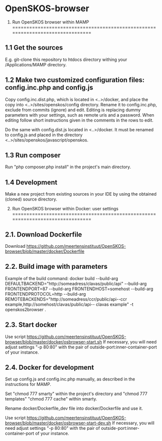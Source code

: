 # OpenSKOS-browser
1. Run OpenSKOS browser within MAMP
===============================================================================

1.1 Get the sources
-------------------------------------------------------------------------------
E.g. git-clone this repository to htdocs directory withing your /Applications/MAMP directory. 

1.2  Make two customized configuration files: config.inc.php and config.js
-------------------------------------------------------------------------------
Copy config.inc.dist.php, which is located in <..>/docker, and place the copy into <..>/sites/openskos/config directory.
Rename it to config.inc.php, exclude from commits (ignore) and edit. Editing is replacing dummy parameters with your settings, 
such as remote uris and a password. When editing follow short instructions given in the comments in the rows to edit.

Do the same with config.dist.js located in <..>/docker. It must be renamed to config.js and 
placed in the directory <..>/sites/openskos/javascript/openskos.

1.3 Run composer
-------------------------------------------------------------------------------
Run "php composer.php install" in the project's main directory.

1.4 Development
-------------------------------------------------------------------------------
Make a new project from existing sources in your IDE by using the obtained (cloned) source directory.



2. Run OpenSKOS browser within Docker: user settings
===============================================================================

2.1. Download Dockerfile 
-------------------------------------------------------------------------------------------
Download https://github.com/meertensinstituut/OpenSKOS-browser/blob/master/docker/Dockerfile

2.2. Build  image with parameters
---------------------------------------------------------------------------------------------
Example of the build command:
docker build --build-arg DEFAULTBACKEND="http://someadress/clavas/public/api" --build-arg FRONTENDPORT=87 --build-arg FRONTENDHOST=somehost --build-arg FRONTENDPROTOCOL=http --build-arg REMOTEBACKENDS="http://someadress/ccr/public/api--ccr example,http://somehost/clavas/public/api-- clavas example" -t openskos2browser .


2.3. Start docker 
---------------------------------------------------------------------------------------------
Use script https://github.com/meertensinstituut/OpenSKOS-browser/blob/master/docker/osbrowser-start.sh
If necessary, you will need adjust settings "-p 80:80" with the pair of outside-port:inner-container-port of your instance.

2.4. Docker for development
---------------------------------------------------------------------------------------------
Set up config.js and config.inc.php manually, as described in the instructions for MAMP.

Set "chmod 777 smarty" within the project's directory and "chmod 777 templates" "chmod 777 cache" within smarty.

Rename docker/Dockerfile_dev file into docker/Dockerfile and use it.

Use script https://github.com/meertensinstituut/OpenSKOS-browser/blob/master/docker/osbrowser-start-dev.sh
If necessary, you will need adjust settings "-p 80:80" with the pair of outside-port:inner-container-port of your instance.

